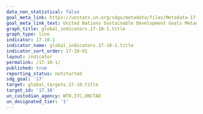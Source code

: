 ```yaml
---
data_non_statistical: false
goal_meta_link: https://unstats.un.org/sdgs/metadata/files/Metadata-17-10-01.pdf
goal_meta_link_text: United Nations Sustainable Development Goals Metadata (pdf 468kB)
graph_title: global_indicators.17-10-1.title
graph_type: line
indicator: 17.10.1
indicator_name: global_indicators.17-10-1.title
indicator_sort_order: 17-10-01
layout: indicator
permalink: /17-10-1/
published: true
reporting_status: notstarted
sdg_goal: '17'
target: global_targets.17-10.title
target_id: '17.10'
un_custodian_agency: WTO,ITC,UNCTAD
un_designated_tier: '1'
---
```

